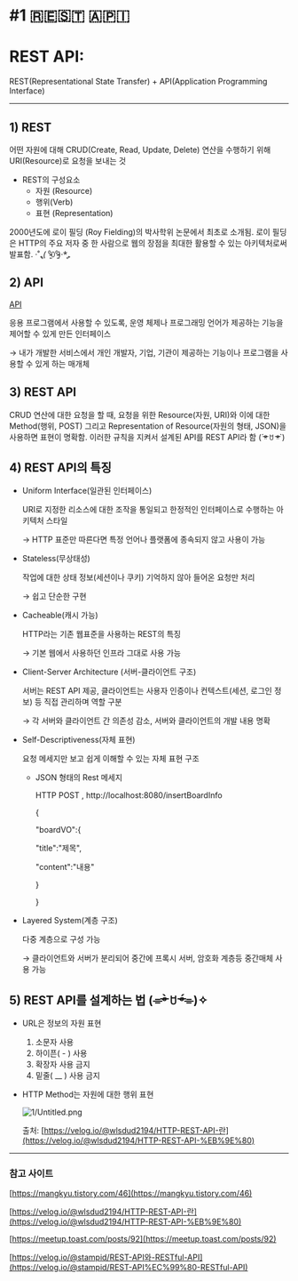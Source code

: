 # #1 🇷🇪🇸🇹 🇦🇵🇮

# REST API:

REST(Representational State Transfer) + API(Application Programming Interface)

---

## 1) REST

어떤 자원에 대해 CRUD(Create, Read, Update, Delete) 연산을 수행하기 위해 URI(Resource)로 요청을 보내는 것

- REST의 구성요소
    - 자원 (Resource)
    - 행위(Verb)
    - 표현 (Representation)

 2000년도에 로이 필딩 (Roy Fielding)의 박사학위 논문에서 최초로 소개됨. 로이 필딩은 HTTP의 주요 저자 중 한 사람으로 웹의 장점을 최대한 활용할 수 있는 아키텍처로써 발표함.  ‧˚₊*̥(* ⁰̷̴͈꒨⁰̷̴͈)‧*̥₊

## 2) API

[API](https://ko.wikipedia.org/wiki/API)

응용 프로그램에서 사용할 수 있도록, 운영 체제나 프로그래밍 언어가 제공하는 기능을 제어할 수 있게 만든 인터페이스

→  내가 개발한 서비스에서 개인 개발자, 기업, 기관이 제공하는 기능이나 프로그램을 사용할 수 있게 하는 매개체

## 3) REST API

CRUD 연산에 대한 요청을 할 때, 요청을 위한 Resource(자원, URI)와 이에 대한 Method(행위, POST) 그리고 Representation of Resource(자원의 형태, JSON)을 사용하면 표현이 명확함. 이러한 규칙을 지켜서 설계된 API를 REST API라 함 (ˊᵒ̴̶̷̤ ꇴ ᵒ̴̶̷̤ˋ)

## 4) REST API의 특징

- Uniform Interface(일관된 인터페이스)

    URI로 지정한 리소스에 대한 조작을 통일되고 한정적인 인터페이스로 수행하는 아키텍처 스타일 

    → HTTP 표준만 따른다면 특정 언어나 플랫폼에 종속되지 않고 사용이 가능

- Stateless(무상태성)

    작업에 대한 상태 정보(세션이나 쿠키) 기억하지 않아 들어온 요청만 처리

    → 쉽고 단순한 구현

- Cacheable(캐시 가능)

    HTTP라는 기존 웹표준을 사용하는 REST의 특징

    → 기본 웹에서 사용하던 인프라 그대로 사용 가능 

- Client-Server Architecture (서버-클라이언트 구조)

    서버는 REST API 제공, 클라이언트는 사용자 인증이나 컨텍스트(세션, 로그인 정보) 등 직접 관리하며 역할 구분

    → 각 서버와 클라이언트 간 의존성 감소, 서버와 클라이언트의 개발 내용 명확 

- Self-Descriptiveness(자체 표현)

    요청 메세지만 보고 쉽게 이해할 수 있는 자체 표현 구조

    - JSON 형태의 Rest 메세지

        HTTP POST , http://localhost:8080/insertBoardInfo

        {

        "boardVO":{

        "title":"제목",

        "content":"내용"

        }

        }

- Layered System(계층 구조)

    다중 계층으로 구성 가능 

    → 클라이언트와 서버가 분리되어 중간에 프록시 서버, 암호화 계층등 중간매체 사용 가능 

## 5) REST API를 설계하는 법 (⌯ᵒ̴̶̷̀ ꇴ ᵒ̴̶̷́⌯)✧

- URL은 정보의 자원 표현
    1. 소문자 사용
    2. 하이픈( - ) 사용
    3. 확장자 사용 금지 
    4. 밑줄( __ ) 사용 금지
- HTTP Method는 자원에 대한 행위 표현

    ![1/Untitled.png](1/Untitled.png)

    출처: [https://velog.io/@wlsdud2194/HTTP-REST-API-란](https://velog.io/@wlsdud2194/HTTP-REST-API-%EB%9E%80)

---

### 참고 사이트

[https://mangkyu.tistory.com/46](https://mangkyu.tistory.com/46)

[https://velog.io/@wlsdud2194/HTTP-REST-API-란](https://velog.io/@wlsdud2194/HTTP-REST-API-%EB%9E%80)

[https://meetup.toast.com/posts/92](https://meetup.toast.com/posts/92)

[https://velog.io/@stampid/REST-API와-RESTful-API](https://velog.io/@stampid/REST-API%EC%99%80-RESTful-API)